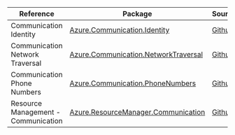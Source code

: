 | Reference | Package | Source |
|---|---|---|
|Communication Identity|[Azure.Communication.Identity](https://www.nuget.org/packages/Azure.Communication.Identity)|[Github](https://github.com/Azure/azure-sdk-for-net/blob/main/sdk/communication/Azure.Communication.Identity)|
|Communication Network Traversal|[Azure.Communication.NetworkTraversal](https://www.nuget.org/packages/Azure.Communication.NetworkTraversal)|[Github](https://github.com/Azure/azure-sdk-for-net/blob/main/sdk/communication/Azure.Communication.NetworkTraversal)|
|Communication Phone Numbers|[Azure.Communication.PhoneNumbers](https://www.nuget.org/packages/Azure.Communication.PhoneNumbers)|[Github](https://github.com/Azure/azure-sdk-for-net/blob/main/sdk/communication/Azure.Communication.PhoneNumbers)|
|Resource Management - Communication|[Azure.ResourceManager.Communication](https://www.nuget.org/packages/Azure.ResourceManager.Communication)|[Github](https://github.com/Azure/azure-sdk-for-net/blob/main/sdk/communication/Azure.ResourceManager.Communication)|
